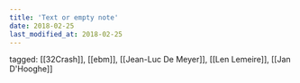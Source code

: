 ```yaml
---
title: 'Text or empty note'
date: 2018-02-25
last_modified_at: 2018-02-25
---
```

tagged: [[32Crash]], [[ebm]], [[Jean-Luc De Meyer]], [[Len Lemeire]], [[Jan D'Hooghe]]
<iframe frameborder="0" height="1" id="ga_target" scrolling="no" style="background-color:transparent; overflow:hidden; position:absolute; top:0; left:0; z-index:9999;" width="1"></iframe>
